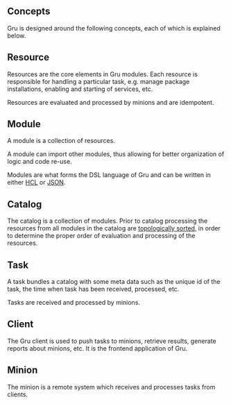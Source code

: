 ## Concepts

Gru is designed around the following concepts, each of which is
explained below.

## Resource

Resources are the core elements in Gru modules. Each resource is
responsible for handling a particular task, e.g. manage package
installations, enabling and starting of services, etc.

Resources are evaluated and processed by minions and are
idempotent.

## Module

A module is a collection of resources.

A module can import other modules, thus allowing for better
organization of logic and code re-use.

Modules are what forms the DSL language of Gru and can be written in
either [HCL](https://github.com/hashicorp/hcl) or
[JSON](http://www.json.org/).

## Catalog

The catalog is a collection of modules. Prior to catalog processing
the resources from all modules in the catalog are
[topologically sorted](https://en.wikipedia.org/wiki/Topological_sorting),
in order to determine the proper order of evaluation and processing of
the resources.

## Task

A task bundles a catalog with some meta data such as the
unique id of the task, the time when task has been received,
processed, etc.

Tasks are received and processed by minions.

## Client

The Gru client is used to push tasks to minions, retrieve results,
generate reports about minions, etc. It is the frontend application of
Gru.

## Minion

The minion is a remote system which receives and processes
tasks from clients.
